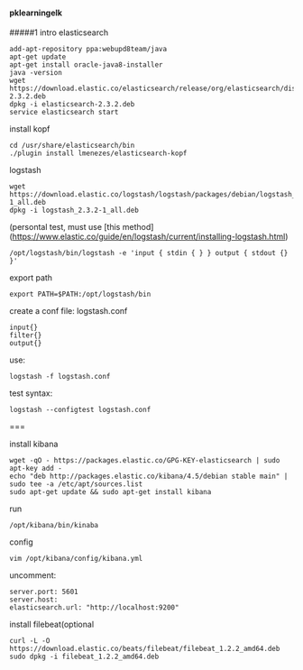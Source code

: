 #### pklearningelk
#####1 intro
elasticsearch
```
add-apt-repository ppa:webupd8team/java
apt-get update
apt-get install oracle-java8-installer
java -version
wget https://download.elastic.co/elasticsearch/release/org/elasticsearch/distribution/deb/elasticsearch/2.3.2/elasticsearch-2.3.2.deb
dpkg -i elasticsearch-2.3.2.deb
service elasticsearch start
```
install kopf
```
cd /usr/share/elasticsearch/bin
./plugin install lmenezes/elasticsearch-kopf
```

logstash
```
wget https://download.elastic.co/logstash/logstash/packages/debian/logstash_2.3.2-1_all.deb
dpkg -i logstash_2.3.2-1_all.deb
```
(persontal test, must use [this method] (https://www.elastic.co/guide/en/logstash/current/installing-logstash.html)
```
/opt/logstash/bin/logstash -e 'input { stdin { } } output { stdout {} }'
```
export path
```
export PATH=$PATH:/opt/logstash/bin
```
create a conf file: logstash.conf
```
input{}
filter{}
output{}
```
use:
```
logstash -f logstash.conf
```
test syntax:
```
logstash --configtest logstash.conf
```
===

install kibana
```
wget -qO - https://packages.elastic.co/GPG-KEY-elasticsearch | sudo apt-key add -
echo "deb http://packages.elastic.co/kibana/4.5/debian stable main" | sudo tee -a /etc/apt/sources.list
sudo apt-get update && sudo apt-get install kibana
```
run
```
/opt/kibana/bin/kinaba
```
config
```
vim /opt/kibana/config/kibana.yml
```
uncomment:
```
server.port: 5601
server.host:
elasticsearch.url: "http://localhost:9200"
```


install filebeat(optional
```
curl -L -O https://download.elastic.co/beats/filebeat/filebeat_1.2.2_amd64.deb
sudo dpkg -i filebeat_1.2.2_amd64.deb
```


